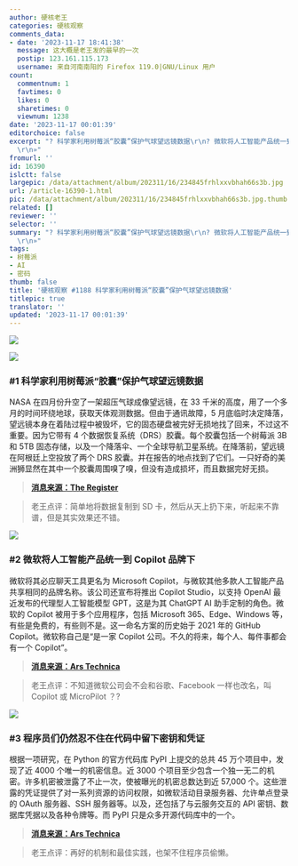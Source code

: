 ```yaml
---
author: 硬核老王
categories: 硬核观察
comments_data:
- date: '2023-11-17 18:41:38'
  message: 这大概是老王发的最早的一次
  postip: 123.161.115.173
  username: 来自河南南阳的 Firefox 119.0|GNU/Linux 用户
count:
  commentnum: 1
  favtimes: 0
  likes: 0
  sharetimes: 0
  viewnum: 1238
date: '2023-11-17 00:01:39'
editorchoice: false
excerpt: "? 科学家利用树莓派“胶囊”保护气球望远镜数据\r\n? 微软将人工智能产品统一到 Copilot 品牌下\r\n? 程序员们仍然忍不住在代码中留下密钥和凭证\r\n»
  \r\n»"
fromurl: ''
id: 16390
islctt: false
largepic: /data/attachment/album/202311/16/234845frhlxxvbhah66s3b.jpg
url: /article-16390-1.html
pic: /data/attachment/album/202311/16/234845frhlxxvbhah66s3b.jpg.thumb.jpg
related: []
reviewer: ''
selector: ''
summary: "? 科学家利用树莓派“胶囊”保护气球望远镜数据\r\n? 微软将人工智能产品统一到 Copilot 品牌下\r\n? 程序员们仍然忍不住在代码中留下密钥和凭证\r\n»
  \r\n»"
tags:
- 树莓派
- AI
- 密码
thumb: false
title: '硬核观察 #1188 科学家利用树莓派“胶囊”保护气球望远镜数据'
titlepic: true
translator: ''
updated: '2023-11-17 00:01:39'
---
```


![](/data/attachment/album/202311/16/234845frhlxxvbhah66s3b.jpg)


![](/data/attachment/album/202311/16/234909u4s9uipkbpii42ip.png)


### #1 科学家利用树莓派“胶囊”保护气球望远镜数据


NASA 在四月份升空了一架超压气球成像望远镜，在 33 千米的高度，用了一个多月的时间环绕地球，获取天体观测数据。但由于通讯故障，5 月底临时决定降落，望远镜本身在着陆过程中被毁坏，它的固态硬盘被完好无损地找了回来，不过这不重要。因为它带有 4 个数据恢复系统（DRS）胶囊。每个胶囊包括一个树莓派 3B 和 5TB 固态存储，以及一个降落伞、一个全球导航卫星系统。在降落前，望远镜在阿根廷上空投放了两个 DRS 胶囊。并在报告的地点找到了它们。一只好奇的美洲狮显然在其中一个胶囊周围嗅了嗅，但没有造成损坏，而且数据完好无损。



> 
> **[消息来源：The Register](https://www.theregister.com/2023/11/16/scientists_use_raspberry_pi_tech/)**
> 
> 
> 



> 
> 老王点评：简单地将数据复制到 SD 卡，然后从天上扔下来，听起来不靠谱，但是其实效果还不错。
> 
> 
> 


![](/data/attachment/album/202311/16/234948ecngzypcf6z2yx1y.png)


### #2 微软将人工智能产品统一到 Copilot 品牌下


微软将其必应聊天工具更名为 Microsoft Copilot，与微软其他多款人工智能产品共享相同的品牌名称。该公司还宣布将推出 Copilot Studio，以支持 OpenAI 最近发布的代理型人工智能模型 GPT，这是为其 ChatGPT AI 助手定制的角色。微软的 Copilot 被用于多个应用程序，包括 Microsoft 365、Edge、Windows 等，有些是免费的，有些则不是。这一命名方案的历史始于 2021 年的 GitHub Copilot。微软称自己是“是一家 Copilot 公司。不久的将来，每个人、每件事都会有一个 Copilot”。



> 
> **[消息来源：Ars Technica](https://arstechnica.com/information-technology/2023/11/bing-chat-is-now-microsoft-copilot-in-potentially-confusing-rebranding-move/)**
> 
> 
> 



> 
> 老王点评：不知道微软公司会不会和谷歌、Facebook 一样也改名，叫 Copilot 或 MicroPilot ？?
> 
> 
> 


![](/data/attachment/album/202311/16/235030s70uu0l8fxx1e5lb.png)


### #3 程序员们仍然忍不住在代码中留下密钥和凭证


根据一项研究，在 Python 的官方代码库 PyPI 上提交的总共 45 万个项目中，发现了近 4000 个唯一的机密信息。近 3000 个项目至少包含一个独一无二的机密。许多机密被泄露了不止一次，使被曝光的机密总数达到近 57,000 个。这些泄露的凭证提供了对一系列资源的访问权限，如微软活动目录服务器、允许单点登录的 OAuth 服务器、SSH 服务器等。以及，还包括了与云服务交互的 API 密钥、数据库凭据以及各种令牌等。而 PyPI 只是众多开源代码库中的一个。



> 
> **[消息来源：Ars Technica](https://arstechnica.com/security/2023/11/developers-cant-seem-to-stop-exposing-credentials-in-publicly-accessible-code/)**
> 
> 
> 



> 
> 老王点评：再好的机制和最佳实践，也架不住程序员偷懒。
> 
> 
>